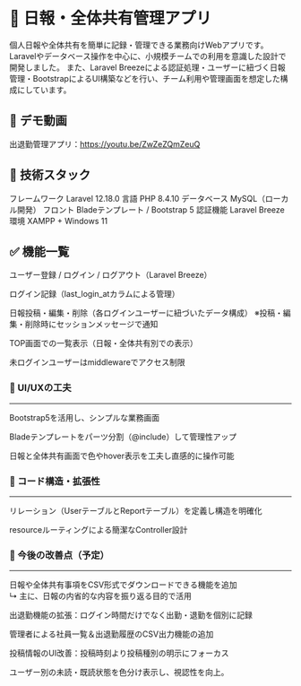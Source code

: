 # 📘 日報・全体共有管理アプリ
個人日報や全体共有を簡単に記録・管理できる業務向けWebアプリです。
Laravelやデータベース操作を中心に、小規模チームでの利用を意識した設計で開発しました。
また、Laravel Breezeによる認証処理・ユーザーに紐づく日報管理・BootstrapによるUI構築などを行い、チーム利用や管理画面を想定した構成にしています。

## 🎥 デモ動画
出退勤管理アプリ：https://youtu.be/ZwZeZQmZeuQ

## 📌 技術スタック
フレームワーク	Laravel 12.18.0
言語	PHP 8.4.10
データベース	MySQL（ローカル開発）
フロント	Bladeテンプレート / Bootstrap 5
認証機能	Laravel Breeze 
環境	XAMPP + Windows 11

## ✅ 機能一覧
ユーザー登録 / ログイン / ログアウト（Laravel Breeze）

ログイン記録（last_login_atカラムによる管理）

日報投稿・編集・削除（各ログインユーザーに紐づいたデータ構成）
※投稿・編集・削除時にセッションメッセージで通知

TOP画面での一覧表示（日報・全体共有別での表示）

未ログインユーザーはmiddlewareでアクセス制限

### 🎨 UI/UXの工夫
---
Bootstrap5を活用し、シンプルな業務画面

Bladeテンプレートをパーツ分割（@include）して管理性アップ

日報と全体共有画面で色やhover表示を工夫し直感的に操作可能

### 🎨 コード構造・拡張性
---
リレーション（UserテーブルとReportテーブル）を定義し構造を明確化

resourceルーティングによる簡潔なController設計

### 🚀 今後の改善点（予定）
---
日報や全体共有事項をCSV形式でダウンロードできる機能を追加  
  ↳ 主に、日報の内省的な内容を振り返る目的で活用
  
出退勤機能の拡張：ログイン時間だけでなく出勤・退勤を個別に記録

管理者による社員一覧＆出退勤履歴のCSV出力機能の追加

投稿情報のUI改善：投稿時刻より投稿種別の明示にフォーカス

ユーザー別の未読・既読状態を色分け表示し、視認性を向上。
